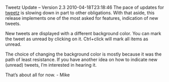 Tweetz Update – Version 2.3
2010-04-18T23:18:46
The pace of updates for [tweetz](http://mike-ward.net/tweetz) is slowing down in part to other obligations. With that aside, this release implements one of the most asked for features, indication of new tweets.

New tweets are displayed with a different background color. You can mark the tweet as unread by clicking on it. Ctrl+click will mark all items as unread.

The choice of changing the background color is mostly because it was the path of least resistance. If you have another idea on how to indicate new (unread) tweets, I’m interested in hearing it.

That’s about all for now. - Mike

